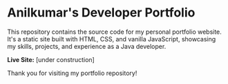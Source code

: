 # Anilkumar's Developer Portfolio

This repository contains the source code for my personal portfolio website. It's a static site built with HTML, CSS, and vanilla JavaScript, showcasing my skills, projects, and experience as a Java developer.

**Live Site:** [under construction]


Thank you for visiting my portfolio repository!